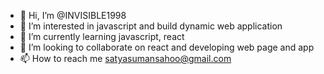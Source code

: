 - 👋 Hi, I’m @INVISIBLE1998
- 👀 I’m interested in javascript and build dynamic web application
- 🌱 I’m currently learning javascript, react
- 💞️ I’m looking to collaborate on react and developing web page and app
- 📫 How to reach me satyasumansahoo@gmail.com

<!---
INVISIBLE1998/INVISIBLE1998 is a ✨ special ✨ repository because its `README.md` (this file) appears on your GitHub profile.
You can click the Preview link to take a look at your changes.
--->
